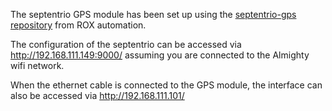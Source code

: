 The septentrio GPS module has been set up using the [septentrio-gps repository](https://gitlab.com/roxautomation/components/septentrio-gps) from ROX automation. 

The configuration of the septentrio can be accessed via http://192.168.111.149:9000/ assuming you are connected to the Almighty wifi network.

When the ethernet cable is connected to the GPS module, the interface can also be accessed via http://192.168.111.101/
